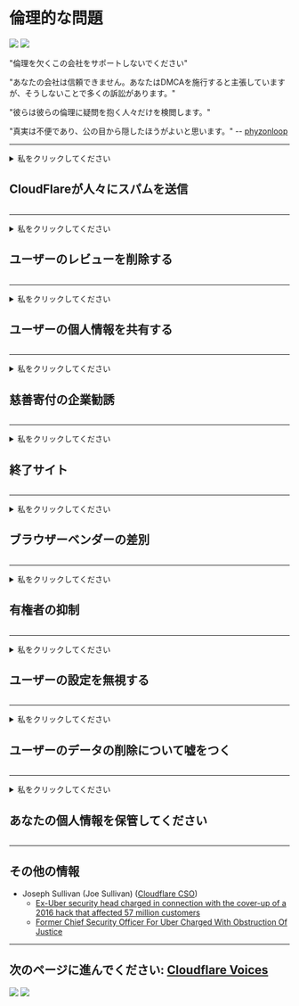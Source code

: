 # 倫理的な問題

![](https://codeberg.org/crimeflare/cloudflare-tor/media/branch/master/image/itsreallythatbad.jpg)
![](https://codeberg.org/crimeflare/cloudflare-tor/media/branch/master/image/telegram/c81238387627b4bfd3dcd60f56d41626.jpg)

"倫理を欠くこの会社をサポートしないでください"

"あなたの会社は信頼できません。あなたはDMCAを施行すると主張していますが、そうしないことで多くの訴訟があります。"

"彼らは彼らの倫理に疑問を抱く人々だけを検閲します。"

"真実は不便であり、公の目から隠したほうがよいと思います。"  -- [phyzonloop](https://twitter.com/phyzonloop)


---


<details>
<summary>私をクリックしてください

## CloudFlareが人々にスパムを送信
</summary>


CloudflareはCloudflare以外のユーザーにスパムメールを送信しています。

- オプトインしたサブスクライバーにのみメールを送信します
- ユーザーが「停止」と言うと、メールの送信を停止します

とても簡単です。しかし、Cloudflareは気にしません。
Cloudflareは、自社のサービスを使用することで、すべてのスパマーや攻撃者を阻止できると述べています。
Cloudflareをアクティブ化せずにCloudflareを停止するにはどうすればよいですか？


| 🖼 | 🖼 |
| --- | --- |
| ![](https://codeberg.org/crimeflare/cloudflare-tor/media/branch/master/image/cfspam01.jpg) | ![](https://codeberg.org/crimeflare/cloudflare-tor/media/branch/master/image/cfspam03.jpg) |
| ![](https://codeberg.org/crimeflare/cloudflare-tor/media/branch/master/image/cfspam02.jpg) | ![](https://codeberg.org/crimeflare/cloudflare-tor/media/branch/master/image/cfspambrittany.jpg)<br>![](https://codeberg.org/crimeflare/cloudflare-tor/media/branch/master/image/cfspamtwtr.jpg) |

</details>

---

<details>
<summary>私をクリックしてください

## ユーザーのレビューを削除する
</summary>


Cloudflareの検閲の否定的なレビュー。
Twitterに反Cloudflareテキストを投稿すると、Cloudflareの従業員から「いいえ、違います」というメッセージが返される可能性があります。
レビューサイトに否定的なレビューを投稿すると、彼らはそれを検閲しようとします。


| 🖼 | 🖼 |
| --- | --- |
| ![](https://codeberg.org/crimeflare/cloudflare-tor/media/branch/master/image/cfcenrev_01.jpg)<br>![](https://codeberg.org/crimeflare/cloudflare-tor/media/branch/master/image/cfcenrev_02.jpg) | ![](https://codeberg.org/crimeflare/cloudflare-tor/media/branch/master/image/cfcenrev_03.jpg) |

</details>

---

<details>
<summary>私をクリックしてください

## ユーザーの個人情報を共有する
</summary>


Cloudflareには大きな嫌がらせの問題があります。
Cloudflareは、ホストされているサイトについて不平を言う人の個人情報を共有します。
彼らは時々あなたにあなたの本当のIDを提供するように頼みます。
嫌がらせ、暴行、攻撃、殺害を望まない場合は、CloudflaredのWebサイトに近づかないほうがよいでしょう。


| 🖼 | 🖼 |
| --- | --- |
| ![](https://codeberg.org/crimeflare/cloudflare-tor/media/branch/master/image/cfdox_what.jpg) | ![](https://codeberg.org/crimeflare/cloudflare-tor/media/branch/master/image/cfdox_swat.jpg) |
| ![](https://codeberg.org/crimeflare/cloudflare-tor/media/branch/master/image/cfdox_kill.jpg) | ![](https://codeberg.org/crimeflare/cloudflare-tor/media/branch/master/image/cfdox_threat.jpg) |
| ![](https://codeberg.org/crimeflare/cloudflare-tor/media/branch/master/image/cfdox_dox.jpg) | ![](https://codeberg.org/crimeflare/cloudflare-tor/media/branch/master/image/cfdox_ex1.jpg)<br>![](https://codeberg.org/crimeflare/cloudflare-tor/media/branch/master/image/cfdox_ex2.jpg) |

</details>

---

<details>
<summary>私をクリックしてください

## 慈善寄付の企業勧誘
</summary>


CloudFlareは慈善寄付を求めています。
アメリカの企業が正当な理由のある非営利団体と一緒に慈善団体を求めるのは非常に恐ろしいことです。
人をブロックしたり、他の人の時間を無駄にしたい場合は、Cloudflareの従業員のためにピザを注文することをお勧めします。


![](https://codeberg.org/crimeflare/cloudflare-tor/media/branch/master/image/cfdonate.jpg)

</details>

---

<details>
<summary>私をクリックしてください

## 終了サイト
</summary>


あなたのサイトが突然ダウンした場合、あなたはどうしますか？
Cloudflareが警告なしにユーザーの設定を削除したりサービスを停止したりしているという報告があります。
より良いプロバイダーを見つけることをお勧めします。

![](https://codeberg.org/crimeflare/cloudflare-tor/media/branch/master/image/cftmnt.jpg)

</details>

---

<details>
<summary>私をクリックしてください

## ブラウザーベンダーの差別
</summary>


CloudFlareは、Tor-Browser以外のユーザーにTorよりも敵対的な扱いを与える一方で、Firefoxを使用するユーザーを優先的に扱います。
non-free javascriptの実行を正当に拒否したTorユーザーも、敵対的な扱いを受けます。
このアクセスの不平等は、ネットワーク中立性の乱用と権力の乱用です。

![](https://codeberg.org/crimeflare/cloudflare-tor/media/branch/master/image/browdifftbcx.gif)

- 左：Torブラウザ、右：Chrome。同じIPアドレス。

![](https://codeberg.org/crimeflare/cloudflare-tor/media/branch/master/image/browserdiff.jpg)

- 左：TorブラウザのJavaScriptが無効、Cookieが有効
- 右：Chrome JavaScriptが有効、Cookieが無効

![](https://codeberg.org/crimeflare/cloudflare-tor/media/branch/master/image/cfsiryoublocked.jpg)

- TorなしのQuteBrowser（マイナーブラウザ）（Clearnet IP）

![](https://codeberg.org/crimeflare/cloudflare-tor/media/branch/master/image/lynx_cloudflare.gif)

- Lynx


| ***ブラウザ*** | ***アクセス治療*** |
| --- | --- |
| Tor Browser (JavaScriptが有効) | アクセスが許可されました |
| Firefox (JavaScriptが有効) | アクセス低下 |
| Chromium (JavaScriptが有効) | アクセス低下 |
| Chromium or Firefox (JavaScriptが無効です) | アクセスが拒否されました |
| Chromium or Firefox (Cookieが無効になっています) | アクセスが拒否されました |
| QuteBrowser | アクセスが拒否されました |
| lynx | アクセスが拒否されました |
| w3m | アクセスが拒否されました |
| wget | アクセスが拒否されました |


簡単な課題を解決するためにオーディオボタンを使用してみませんか？

はい、オーディオボタンがありますが、Torでは常に機能するとは限りません。
クリックするとこのメッセージが表示されます:

```
あとでもう一度試してみてください
コンピュータまたはネットワークが自動クエリを送信している可能性があります。
ユーザーを保護するため、現在リクエストを処理することはできません。
詳しくはヘルプページをご覧ください
```

</details>

---

<details>
<summary>私をクリックしてください

## 有権者の抑制
</summary>


米国の州の有権者は、居住する州の州務長官のWebサイトを通じて最終的に投票するために登録します。
共和党が統治する州務長官事務所は、Cloudflareを通じて州務長官のWebサイトをプロキシすることにより、有権者の抑制に取り組んでいます。
CloudflareによるTorユーザーに対する敵対的な扱い、一元化されたグローバルな監視ポイントとしてのMITMの位置付け、および全体としての有害な役割により、有権者候補は登録に消極的です。
特にリベラル派はプライバシーを受け入れる傾向があります。
有権者登録フォームは、有権者の政治的傾向、個人の住所、社会保障番号、および生年月日に関する機密情報を収集します。
ほとんどの州はその情報のサブセットのみを公開していますが、Cloudflareは誰かが投票に登録するとそのすべての情報を確認します。

州のデータ入力スタッフの秘書官がCloudflareのWebサイトを使用してデータを入力する可能性があるため、紙の登録はCloudflareを迂回しないことに注意してください。

| 🖼 | 🖼 |
| --- | --- |
| ![](https://codeberg.org/crimeflare/cloudflare-tor/media/branch/master/image/cfvotm_01.jpg) | ![](https://codeberg.org/crimeflare/cloudflare-tor/media/branch/master/image/cfvotm_02.jpg) |

- Change.orgは、投票を集めて行動を起こすことで有名なWebサイトです。
“世界中の人々がキャンペーンを開始し、支持者を動員し、意思決定者と協力してソリューションを推進しています。”
残念ながら、Cloudflareの積極的なフィルターのため、多くの人はchange.orgをまったく表示できません。
彼らは請願書に署名することからブロックされており、民主的なプロセスから彼らを排除しています。
OpenPetitionなどの他のクラウドフレア以外のプラットフォームを使用すると、問題を解決するのに役立ちます。

| 🖼 | 🖼 |
| --- | --- |
| ![](https://codeberg.org/crimeflare/cloudflare-tor/media/branch/master/image/changeorgasn.jpg) | ![](https://codeberg.org/crimeflare/cloudflare-tor/media/branch/master/image/changeorgtor.jpg) |

- Cloudflareの「AthenianProject」は、州および地方の選挙Webサイトに無料の企業レベルの保護を提供します。
彼らは「彼らの選挙区は選挙情報と有権者登録にアクセスできる」と言ったが、多くの人々がサイトをまったく閲覧することができないのでこれは嘘である。

</details>

---

<details>
<summary>私をクリックしてください

## ユーザーの設定を無視する
</summary>


あなたが何かをオプトアウトした場合、あなたはそれについての電子メールを受信しないことを期待しています。
Cloudflareはユーザーの好みを無視し、顧客の同意なしにサードパーティ企業とデータを共有します。
無料プランを使用している場合、月額サブスクリプションの購入を求めるメールが送信されることがあります。

![](https://codeberg.org/crimeflare/cloudflare-tor/media/branch/master/image/cfviopl_tp.jpg)

</details>

---

<details>
<summary>私をクリックしてください

## ユーザーのデータの削除について嘘をつく
</summary>


この元cloudflareの顧客のブログによると、Cloudflareはアカウントの削除について嘘をついています。
現在、多くの企業は、アカウントを閉鎖または削除した後もデータを保持しています。
優れた企業のほとんどは、プライバシーポリシーでそれについて言及しています。
Cloudflare？番号。

```
2019-08-05 CloudFlareは私のアカウントを削除したという確認を私に送信しました。
2019-10-02 CloudFlareから「私は顧客だから」というメールを受け取りました
```

Cloudflareは「削除」という言葉を知りませんでした。
それが本当に削除された場合、なぜこの元顧客は電子メールを受け取ったのですか？
彼はまた、Cloudflareのプライバシーポリシーはそれについて言及していないと述べました。

```
彼らの新しいプライバシーポリシーでは、1年間データを保持することについては何も触れられていません。
```

![](https://codeberg.org/crimeflare/cloudflare-tor/media/branch/master/image/cfviopl_notdel.jpg)

彼らのプライバシーポリシーが嘘である場合、どのようにCloudflareを信頼できますか？

- [Cloudflareアカウントをキャンセルしてから1年以上が経過しました](https://shkspr.mobi/blog/2020/09/dont-trust-cloudflare-with-your-personal-data/)

</details>

---

<details>
<summary>私をクリックしてください

## あなたの個人情報を保管してください
</summary>


Cloudflareアカウントの削除は難しいレベルです。

```
「アカウント」カテゴリを使用してサポートチケットを送信します。
メッセージ本文でアカウントの削除をリクエストします。
削除をリクエストする前に、アカウントにドメインやクレジットカードを添付してはなりません。
```

この確認メールが届きます。

![](https://codeberg.org/crimeflare/cloudflare-tor/media/branch/master/image/cf_deleteandkeep.jpg)

「削除リクエストの処理を開始しました」が、「引き続き個人情報を保存します」。

これを「信頼」できますか？


- Cloudflareアカウントをキャンセルする方法

1. Cloudflareダッシュボードにログインします。
2. ダッシュボードからすべてのゾーン（ドメイン）を削除します。
3. サポートリンクをクリックします。
4. 新しいチケットを送信します。アカウントを閉鎖することを伝えます。
5. 数日待ちます。
6. Cloudflareのスタッフがあなたの確認とCloudflareを離れることを決めた理由を尋ねます。
7. もう一度返信してください。
8. 数日待ちます。
9. メッセージが表示されます：アカウントが正常に削除されました


</details>

---

## その他の情報

- Joseph Sullivan (Joe Sullivan) ([Cloudflare CSO](https://twitter.com/eastdakota/status/1296522269313785862))
  - [Ex-Uber security head charged in connection with the cover-up of a 2016 hack that affected 57 million customers](https://www.businessinsider.com/uber-data-hack-security-head-joe-sullivan-charged-cover-up-2020-8)
  - [Former Chief Security Officer For Uber Charged With Obstruction Of Justice](https://www.justice.gov/usao-ndca/pr/former-chief-security-officer-uber-charged-obstruction-justice)


---


## 次のページに進んでください:   [Cloudflare Voices](../PEOPLE.md)

![](https://codeberg.org/crimeflare/cloudflare-tor/media/branch/master/image/freemoldybread.jpg)
![](https://codeberg.org/crimeflare/cloudflare-tor/media/branch/master/image/cfisnotanoption.jpg)
